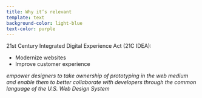 ```yaml
---
title: Why it’s relevant
template: text
background-color: light-blue
text-color: purple
---
```


21st Century Integrated Digital Experience Act (21C IDEA):

- Modernize websites
- Improve customer experience

*empower designers to take ownership of prototyping in the web medium and enable them to better collaborate with developers through the common language of the U.S. Web Design System*
